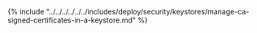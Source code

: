 {% include "../../../../../../includes/deploy/security/keystores/manage-ca-signed-certificates-in-a-keystore.md" %}
